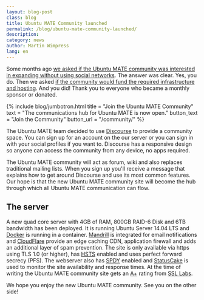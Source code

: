 ```yaml
---
layout: blog-post
class: blog
title: Ubuntu MATE Community launched
permalink: /blog/ubuntu-mate-community-launched/
description:
category: news
author: Martin Wimpress
lang: en
---
```


Some months ago [we asked if the Ubuntu MATE community was interested in expanding without using social networks](/blog/alternative-community-forum-poll/).
The answer was clear. Yes, you do. Then we asked [if the community would fund the required infrastructure and hosting](/blog/ubuntu-mate-community-donations/).
And you did! Thank you to everyone who became a monthly sponsor or
donated.

{% include blog/jumbotron.html
    title = "Join the Ubuntu MATE Community"
    text = "The communications hub for Ubuntu MATE is now open."
    button_text = "Join the Community"
    button_url = "/community/"
%}

The Ubuntu MATE team decided to use [Discourse](http://www.discourse.org/)
to provide a community space. You can sign up for an account on the
our server or you can sign in with your social profiles if you want to.
Discourse has a responsive design so anyone can access the community
from any device, no apps required.

The Ubuntu MATE community will act as forum, wiki and also replaces
traditional mailing lists. When you sign up you'll receive a message
that explains how to get around Discourse and use its most common
features. Our hope is that the new Ubuntu MATE community site will
become the hub through which all Ubuntu MATE communication can flow.

## The server

A new quad core server with 4GB of RAM, 800GB RAID-6 Disk and 6TB
bandwidth has been deployed. It is running Ubuntu Server 14.04 LTS and
[Docker](https://www.docker.com) is running in a container.
[Mandrill](https://mandrillapp.com/) is integrated for email
notifications and [CloudFlare](https://www.cloudflare.com) provide
an edge caching CDN, application firewall and adds an additional layer
of spam prevention. The site is only available via https using TLS 1.0
(or higher), has [HSTS](https://en.wikipedia.org/wiki/HTTP_Strict_Transport_Security)
enabled and uses perfect forward secrecy (PFS). The webserver also has
[SPDY](https://developers.google.com/speed/spdy) enabled and
[StatusCake](https://www.statuscake.com) is used to monitor the site
availability and response times. At the time of writing the Ubuntu MATE
community site gets an [A+](https://www.ssllabs.com/ssltest/analyze.html?d=ubuntu%2dmate.community&s=104.28.25.88&latest)
rating from [SSL Labs](https://www.ssllabs.com).

We hope you enjoy the new Ubuntu MATE community. See you on the other side!
